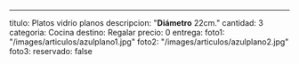 ---
titulo: Platos vidrio planos
descripcion: "**Diámetro** 22cm."
cantidad: 3
categoria: Cocina
destino: Regalar
precio: 0
entrega: 
foto1: "/images/articulos/azulplano1.jpg"
foto2: "/images/articulos/azulplano2.jpg"
foto3: 
reservado: false
